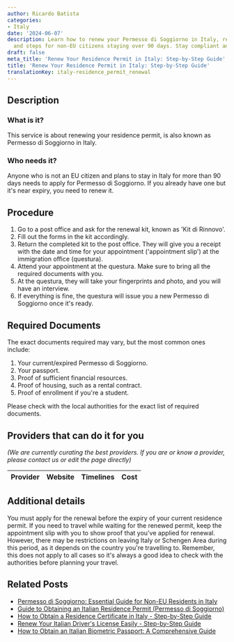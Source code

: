 ```yaml
---
author: Ricardo Batista
categories:
- Italy
date: '2024-06-07'
description: Learn how to renew your Permesso di Soggiorno in Italy, required documents,
  and steps for non-EU citizens staying over 90 days. Stay compliant and informed!
draft: false
meta_title: 'Renew Your Residence Permit in Italy: Step-by-Step Guide'
title: 'Renew Your Residence Permit in Italy: Step-by-Step Guide'
translationKey: italy-residence_permit_renewal
---
```


## Description
### What is it?
This service is about renewing your residence permit, is also known as Permesso di Soggiorno in Italy.

### Who needs it?
Anyone who is not an EU citizen and plans to stay in Italy for more than 90 days needs to apply for Permesso di Soggiorno. If you already have one but it's near expiry, you need to renew it.

## Procedure

1. Go to a post office and ask for the renewal kit, known as 'Kit di Rinnovo'.
2. Fill out the forms in the kit accordingly. 
3. Return the completed kit to the post office. They will give you a receipt with the date and time for your appointment ('appointment slip') at the immigration office (questura).
4. Attend your appointment at the questura. Make sure to bring all the required documents with you.
5. At the questura, they will take your fingerprints and photo, and you will have an interview.
6. If everything is fine, the questura will issue you a new Permesso di Soggiorno once it's ready. 

## Required Documents

The exact documents required may vary, but the most common ones include:

1. Your current/expired Permesso di Soggiorno.
2. Your passport.
3. Proof of sufficient financial resources.
4. Proof of housing, such as a rental contract.
5. Proof of enrollment if you're a student.

Please check with the local authorities for the exact list of required documents.

## Providers that can do it for you

_(We are currently curating the best providers. If you are or know a provider, please contact us or edit the page directly)_

| Provider        |     Website     |     Timelines    |       Cost      |
| :-------------: | :-------------: |  :-------------: | :-------------: |

## Additional details

You must apply for the renewal before the expiry of your current residence permit. If you need to travel while waiting for the renewed permit, keep the appointment slip with you to show proof that you've applied for renewal. However, there may be restrictions on leaving Italy or Schengen Area during this period, as it depends on the country you're travelling to. Remember, this does not apply to all cases so it's always a good idea to check with the authorities before planning your travel.


## Related Posts

- [Permesso di Soggiorno: Essential Guide for Non-EU Residents in Italy](https://tramitit.com/guides/italy/residence_card_request/)
- [Guide to Obtaining an Italian Residence Permit (Permesso di Soggiorno)](https://tramitit.com/guides/italy/residence_permit_application/)
- [How to Obtain a Residence Certificate in Italy - Step-by-Step Guide](https://tramitit.com/guides/italy/residence_certificate_request/)
- [Renew Your Italian Driver's License Easily - Step-by-Step Guide](https://tramitit.com/guides/italy/drivers_license_renewal/)
- [How to Obtain an Italian Biometric Passport: A Comprehensive Guide](https://tramitit.com/guides/italy/passport_issuance/)